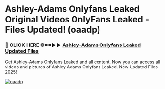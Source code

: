 # Ashley-Adams Onlyfans Leaked Original Videos 0nlyFans Leaked - Files Updated! (oaadp)

<h3>🔴 CLICK HERE 🌐==►► <a href="https://tinyurl.com/x26r9saj" rel="nofollow">Ashley-Adams Onlyfans Leaked Updated Files</a></h3>

Get Ashley-Adams Onlyfans Leaked and all content. Now you can access all videos and pictures of Ashley-Adams Onlyfans Leaked. New Updated Files 2025!

[![oaadp](https://i.imgur.com/LkgZPqh.gif)](https://tinyurl.com/x26r9saj)
